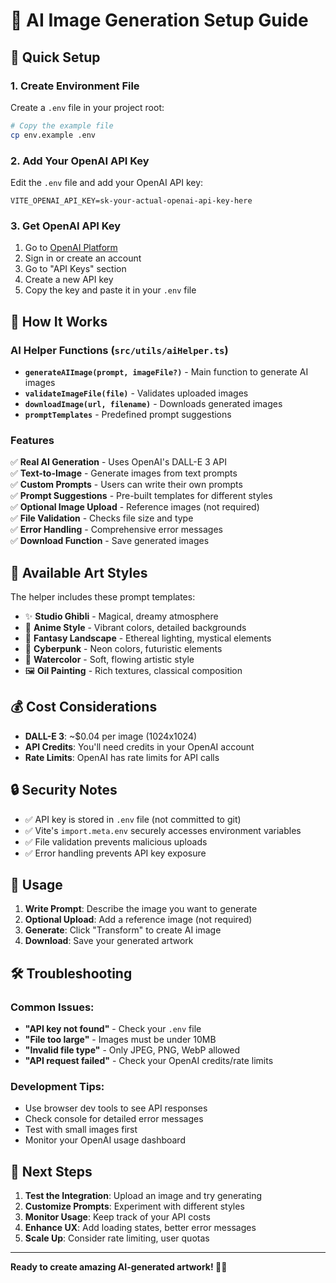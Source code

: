 # 🤖 AI Image Generation Setup Guide

## 🚀 Quick Setup

### 1. Create Environment File
Create a `.env` file in your project root:

```bash
# Copy the example file
cp env.example .env
```

### 2. Add Your OpenAI API Key
Edit the `.env` file and add your OpenAI API key:

```env
VITE_OPENAI_API_KEY=sk-your-actual-openai-api-key-here
```

### 3. Get OpenAI API Key
1. Go to [OpenAI Platform](https://platform.openai.com/)
2. Sign in or create an account
3. Go to "API Keys" section
4. Create a new API key
5. Copy the key and paste it in your `.env` file

## 🔧 How It Works

### AI Helper Functions (`src/utils/aiHelper.ts`)
- **`generateAIImage(prompt, imageFile?)`** - Main function to generate AI images
- **`validateImageFile(file)`** - Validates uploaded images
- **`downloadImage(url, filename)`** - Downloads generated images
- **`promptTemplates`** - Predefined prompt suggestions

### Features
✅ **Real AI Generation** - Uses OpenAI's DALL-E 3 API  
✅ **Text-to-Image** - Generate images from text prompts  
✅ **Custom Prompts** - Users can write their own prompts  
✅ **Prompt Suggestions** - Pre-built templates for different styles  
✅ **Optional Image Upload** - Reference images (not required)  
✅ **File Validation** - Checks file size and type  
✅ **Error Handling** - Comprehensive error messages  
✅ **Download Function** - Save generated images  

## 🎨 Available Art Styles

The helper includes these prompt templates:
- ✨ **Studio Ghibli** - Magical, dreamy atmosphere
- 🎨 **Anime Style** - Vibrant colors, detailed backgrounds
- 🌟 **Fantasy Landscape** - Ethereal lighting, mystical elements
- 🤖 **Cyberpunk** - Neon colors, futuristic elements
- 🎨 **Watercolor** - Soft, flowing artistic style
- 🖼️ **Oil Painting** - Rich textures, classical composition

## 💰 Cost Considerations

- **DALL-E 3**: ~$0.04 per image (1024x1024)
- **API Credits**: You'll need credits in your OpenAI account
- **Rate Limits**: OpenAI has rate limits for API calls

## 🔒 Security Notes

- ✅ API key is stored in `.env` file (not committed to git)
- ✅ Vite's `import.meta.env` securely accesses environment variables
- ✅ File validation prevents malicious uploads
- ✅ Error handling prevents API key exposure

## 🚀 Usage

1. **Write Prompt**: Describe the image you want to generate
2. **Optional Upload**: Add a reference image (not required)
3. **Generate**: Click "Transform" to create AI image
4. **Download**: Save your generated artwork

## 🛠️ Troubleshooting

### Common Issues:
- **"API key not found"** - Check your `.env` file
- **"File too large"** - Images must be under 10MB
- **"Invalid file type"** - Only JPEG, PNG, WebP allowed
- **"API request failed"** - Check your OpenAI credits/rate limits

### Development Tips:
- Use browser dev tools to see API responses
- Check console for detailed error messages
- Test with small images first
- Monitor your OpenAI usage dashboard

## 🎯 Next Steps

1. **Test the Integration**: Upload an image and try generating
2. **Customize Prompts**: Experiment with different styles
3. **Monitor Usage**: Keep track of your API costs
4. **Enhance UX**: Add loading states, better error messages
5. **Scale Up**: Consider rate limiting, user quotas

---

**Ready to create amazing AI-generated artwork! 🎨✨** 